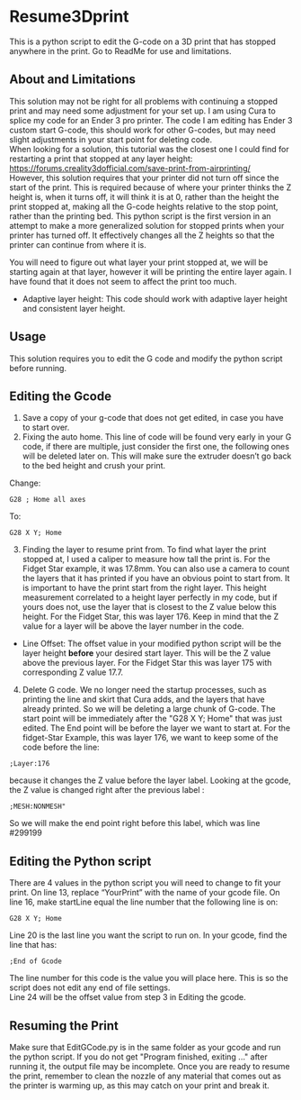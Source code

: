 # Resume3Dprint
This is a python script to edit the G-code on a 3D print that has stopped anywhere in the print. Go to ReadMe for use and limitations.

## About and Limitations
This solution may not be right for all problems with continuing a stopped print and may need some adjustment for your set up. I am using Cura to splice my code for an Ender 3 pro printer. The code I am editing has Ender 3 custom start G-code, this should work for other G-codes, but may need slight adjustments in your start point for deleting code.  
When looking for a solution, this tutorial was the closest one I could find for restarting a print that stopped at any layer height:  
https://forums.creality3dofficial.com/save-print-from-airprinting/  
However, this solution requires that your printer did not turn off since the start of the print. This is required because of where your printer thinks the Z height is, when it turns off, it will think it is at 0, rather than the height the print stopped at, making all the G-code heights relative to the stop point, rather than the printing bed.
This python script is the first version in an attempt to make a more generalized solution for stopped prints when your printer has turned off. It effectively changes all the Z heights so that the printer can continue from where it is.

You will need to figure out what layer your print stopped at, we will be starting again at that layer, however it will be printing the entire layer again. I have found that it does not seem to affect the print too much.

- Adaptive layer height: This code should work with adaptive layer height and consistent layer height.

## Usage
This solution requires you to edit the G code and modify the python script before running.


## Editing the Gcode
1. Save a copy of your g-code that does not get edited, in case you have to start over.
2. Fixing the auto home. This line of code will be found very early in your G code, if there are multiple, just consider the first one, the following ones will be deleted later on. This will make sure the extruder doesn’t go back to the bed height and crush your print.  

Change:
```gcode
G28 ; Home all axes
```
To:  
```gcode
G28 X Y; Home
```
3. Finding the layer to resume print from. To find what layer the print stopped at, I used a caliper to measure how tall the print is. For the Fidget Star example, it was 17.8mm. You can also use a camera to count the layers that it has printed if you have an obvious point to start from. It is important to have the print start from the right layer.
This height measurement correlated to a height layer perfectly in my code, but if yours does not, use the layer that is closest to the Z value below this height. 
For the Fidget Star, this was layer 176. Keep in mind that the Z value for a layer will be above the layer number in the code.

- Line Offset: The offset value in your modified python script will be the layer height **before** your desired start layer. This will be the Z value above the previous layer. For the Fidget Star this was layer 175 with corresponding Z value 17.7.

4. Delete G code.
We no longer need the startup processes, such as printing the line and skirt that Cura adds, and the layers that have already printed. So we will be deleting a large chunk of G-code. The start point will be immediately after the "G28 X Y; Home" that was just edited.
The End point will be before the layer we want to start at. For the fidget-Star Example, this was layer 176, we want to keep some of the code before the line:
```gcode
;Layer:176
```
because it changes the Z value before the layer label. Looking at the gcode, the Z value is changed right after the previous label :
```gcode
;MESH:NONMESH"
```
So we will make the end point right before this label, which was line #299199

## Editing the Python script
There are 4 values in the python script you will need to change to fit your print. 
On line 13, replace “YourPrint” with the name of your gcode file.
On line 16, make startLine equal the line number that the following line is on: 
```gcode
G28 X Y; Home
```  
Line 20 is the last line you want the script to run on. In your gcode, find the line that has:
```gcode
;End of Gcode
```
The line number for this code is the value you will place here. This is so the script does not edit any end of file settings.  
Line 24 will be the offset value from step 3 in Editing the gcode.  

## Resuming the Print
Make sure that EditGCode.py is in the same folder as your gcode and run the python script. If you do not get "Program finished, exiting ..." after running it, the output file may be incomplete. Once you are ready to resume the print, remember to clean the nozzle of any material that comes out as the printer is warming up, as this may catch on your print and break it.
